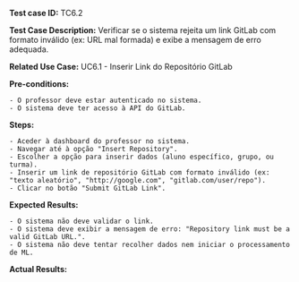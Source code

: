 **Test case ID:** TC6.2

**Test Case Description:** Verificar se o sistema rejeita um link GitLab com formato inválido (ex: URL mal formada) e exibe a mensagem de erro adequada.

**Related Use Case:** UC6.1 - Inserir Link do Repositório GitLab

**Pre-conditions:**

    - O professor deve estar autenticado no sistema.
    - O sistema deve ter acesso à API do GitLab.

**Steps:**

    - Aceder à dashboard do professor no sistema.
    - Navegar até à opção "Insert Repository".
    - Escolher a opção para inserir dados (aluno específico, grupo, ou turma).
    - Inserir um link de repositório GitLab com formato inválido (ex: "texto aleatório", "http://google.com", "gitlab.com/user/repo").
    - Clicar no botão "Submit GitLab Link".

**Expected Results:**

    - O sistema não deve validar o link.
    - O sistema deve exibir a mensagem de erro: "Repository link must be a valid GitLab URL.".
    - O sistema não deve tentar recolher dados nem iniciar o processamento de ML.

**Actual Results:**